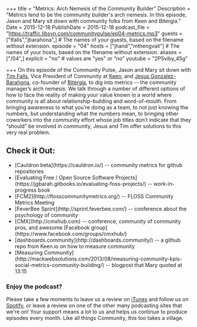 +++
title = "Metrics: Arch Nemesis of the Community Builder"
Description = "Metrics tend to be the community builder's arch nemesis. In this episode, Jason and Mary sit down with community folks from Keen and Bitergia."
Date = 2015-12-18
PublishDate = 2015-12-18
podcast_file = "https://traffic.libsyn.com/communitypulse/ep04-metrics.mp3"
guests = ["tfalls","jbarahona",] # The names of your guests, based on the filename without extension.
episode = "04"
hosts = ["jhand","mthengvall"] # The names of your hosts, based on the filename without extension.
aliases = ["/04",]
explicit = "no" # values are "yes" or "no"
youtube = "2P5viby_45g"

+++
On this episode of the Community Pulse, Jason and Mary sit down with [Tim Falls](https://twitter.com/timfalls), Vice President of Community at [Keen](https://keen.io/), and [Jesus Gonzalez-Barahona](https://twitter.com/jgbarah), co-founder of [Bitergia](https://bitergia.com/), to dig into metrics -- the community manager’s arch nemesis. We talk through a number of different options of how to face the reality of making your value known in a world where community is all about relationship-building and word-of-mouth. From bringing awareness to what you’re doing as a team, to not just knowing the numbers, but understanding what the numbers mean, to bringing other coworkers into the community effort whose job titles don’t indicate that they “should” be involved in community, Jesus and Tim offer solutions to this very real problem.


<h2>Check it Out:</h2>
<ul><li>[Cauldron beta](https://cauldron.io/) -- community metrics for github repositories</li>
<li>[Evaluating Free / Open Source Software Projects](https://jgbarah.gitbooks.io/evaluating-foss-projects/) -- work-in-progress book</li>
<li>[FCM2](http://flosscommunitymetrics.org/) -- FLOSS Community Metrics Meeting</li>
<li>[FeverBee Sprint](http://sprint.feverbee.com/) -- conference about the psychology of community</li>
<li>[CMX](http://cmxhub.com) -- conference, community of community pros, and awesome [Facebook group](https://www.facebook.com/groups/cmxhub/)</li>
<li>[dashboards.community](http://dashboards.community/) -- a github repo from Keen.io on how to measure community</li>
<li>[Measuring Community](http://mackwebsolutions.com/2013/08/measuring-community-kpis-social-metrics-community-building/) -- blogpost that Mary quoted at 13:15</li></ul>

### Enjoy the podcast?
Please take a few moments to leave us a review on [iTunes](https://itunes.apple.com/us/podcast/community-pulse/id1218368182?mt=2) and follow us on [Spotify](https://open.spotify.com/show/3I7g5WfMSgpWu38zZMjet?si=565TMb81SaWwrJYbAIeOxQ), or leave a review on one of the other many podcasting sites that we're on! Your support means a lot to us and helps us continue to produce episodes every month. Like all things Community, this too takes a village.
